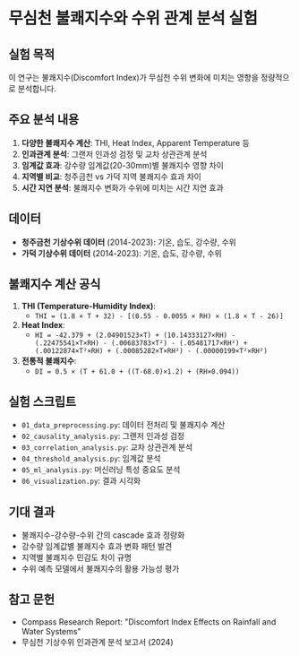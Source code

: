 # 무심천 불쾌지수와 수위 관계 분석 실험

## 실험 목적
이 연구는 불쾌지수(Discomfort Index)가 무심천 수위 변화에 미치는 영향을 정량적으로 분석합니다.

## 주요 분석 내용
1. **다양한 불쾌지수 계산**: THI, Heat Index, Apparent Temperature 등
2. **인과관계 분석**: 그랜저 인과성 검정 및 교차 상관관계 분석
3. **임계값 효과**: 강수량 임계값(20-30mm)별 불쾌지수 영향 차이
4. **지역별 비교**: 청주금천 vs 가덕 지역 불쾌지수 효과 차이
5. **시간 지연 분석**: 불쾌지수 변화가 수위에 미치는 시간 지연 효과

## 데이터
- **청주금천 기상수위 데이터** (2014-2023): 기온, 습도, 강수량, 수위
- **가덕 기상수위 데이터** (2014-2023): 기온, 습도, 강수량, 수위

## 불쾌지수 계산 공식
1. **THI (Temperature-Humidity Index)**: 
   - `THI = (1.8 × T + 32) - [(0.55 - 0.0055 × RH) × (1.8 × T - 26)]`
2. **Heat Index**: 
   - `HI = -42.379 + (2.04901523×T) + (10.14333127×RH) - (.22475541×T×RH) - (.00683783×T²) - (.05481717×RH²) + (.00122874×T²×RH) + (.00085282×T×RH²) - (.00000199×T²×RH²)`
3. **전통적 불쾌지수**:
   - `DI = 0.5 × (T + 61.0 + ((T-68.0)×1.2) + (RH×0.094))`

## 실험 스크립트
- `01_data_preprocessing.py`: 데이터 전처리 및 불쾌지수 계산
- `02_causality_analysis.py`: 그랜저 인과성 검정
- `03_correlation_analysis.py`: 교차 상관관계 분석
- `04_threshold_analysis.py`: 임계값 분석
- `05_ml_analysis.py`: 머신러닝 특성 중요도 분석
- `06_visualization.py`: 결과 시각화

## 기대 결과
- 불쾌지수-강수량-수위 간의 cascade 효과 정량화
- 강수량 임계값별 불쾌지수 효과 변화 패턴 발견
- 지역별 불쾌지수 민감도 차이 규명
- 수위 예측 모델에서 불쾌지수의 활용 가능성 평가

## 참고 문헌
- Compass Research Report: "Discomfort Index Effects on Rainfall and Water Systems"
- 무심천 기상수위 인과관계 분석 보고서 (2024) 
